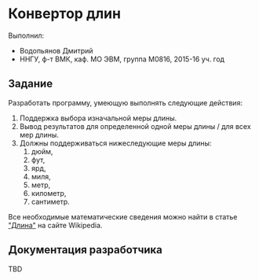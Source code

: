 ﻿# Конвертор длин

Выполнил:

 - Водопьянов Дмитрий
 - ННГУ, ф-т ВМК, каф. МО ЭВМ, группа М0816, 2015-16 уч. год

## Задание

Разработать программу, умеющую выполнять следующие действия:

 1. Поддержка выбора изначальной меры длины.
 2. Вывод результатов для определенной одной меры длины / для всех мер длины.
 3. Должны поддерживаться нижеследующие меры длины:
    1. дюйм,
    2. фут,
    3. ярд,
    4. миля,
    5. метр,
    6. километр,
    7. сантиметр.

Все необходимые математические сведения можно найти в статье
["Длина"][length] на сайте Wikipedia.

## Документация разработчика

TBD

<!-- LINKS -->

[length]: https://ru.wikipedia.org/wiki/Длина
